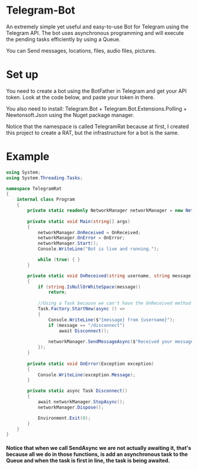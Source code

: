 # Telegram-Bot
An extremely simple yet useful and easy-to-use Bot for Telegram using the Telegram API.
The bot uses asynchronous programming and will execute the pending tasks efficiently by using a Queue.

You can Send messages, locations, files, audio files, pictures.

# Set up
You need to create a bot using the BotFather in Telegram and get your API token.
Look at the code below, and paste your token in there.

You also need to install: Telegram.Bot + Telegram.Bot.Extensions.Polling + Newtonsoft.Json using the Nuget package manager.

Notice that the namespace is called TelegramRat because at first, I created this project to create a RAT, but the infrastructure for a bot is the same.

# Example
```c#
using System;
using System.Threading.Tasks;

namespace TelegramRat
{
    internal class Program
    {
        private static readonly NetworkManager networkManager = new NetworkManager("YOUR_BOT_TOKEN");
        
        private static void Main(string[] args)
        {
            networkManager.OnReceived = OnReceived;
            networkManager.OnError = OnError;
            networkManager.Start();
            Console.WriteLine("Bot is live and running.");

            while (true) { }
        }

        private static void OnReceived(string username, string message)
        {
            if (string.IsNullOrWhiteSpace(message))
                return;
            
            //Using a Task because we can't have the OnReceived method to be asynchronous.
            Task.Factory.StartNew(async () =>
            {
                Console.WriteLine($"{message} from {username}");
                if (message == "/disconnect")
                    await Disconnect();
                    
                networkManager.SendMessageAsync($"Received your message: {message}");
            });
        }
        
        private static void OnError(Exception exception)
        {
            Console.WriteLine(exception.Message);
        }

        private static async Task Disconnect()
        {
            await networkManager.StopAsync();
            networkManager.Dispose();

            Environment.Exit(0);
        }
    }
}
```

#### Notice that when we call SendAsync we are not actually awaiting it, that's because all we do in those functions, is add an asynchronous task to the Queue and when the task is first in line, the task is being awaited.
